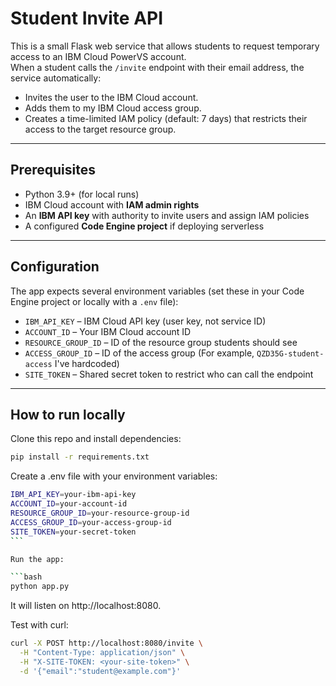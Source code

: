 # Student Invite API

This is a small Flask web service that allows students to request temporary access to an IBM Cloud PowerVS account.  
When a student calls the `/invite` endpoint with their email address, the service automatically:

- Invites the user to the IBM Cloud account.
- Adds them to my IBM Cloud access group.
- Creates a time-limited IAM policy (default: 7 days) that restricts their access to the target resource group.

---

## Prerequisites

- Python 3.9+ (for local runs)
- IBM Cloud account with **IAM admin rights**
- An **IBM API key** with authority to invite users and assign IAM policies
- A configured **Code Engine project** if deploying serverless

---

## Configuration

The app expects several environment variables (set these in your Code Engine project or locally with a `.env` file):

- `IBM_API_KEY` – IBM Cloud API key (user key, not service ID)
- `ACCOUNT_ID` – Your IBM Cloud account ID
- `RESOURCE_GROUP_ID` – ID of the resource group students should see
- `ACCESS_GROUP_ID` – ID of the access group (For example, `QZD35G-student-access` I've hardcoded)
- `SITE_TOKEN` – Shared secret token to restrict who can call the endpoint

---

## How to run locally

Clone this repo and install dependencies:

```bash
pip install -r requirements.txt

```

Create a .env file with your environment variables:

````bash
IBM_API_KEY=your-ibm-api-key
ACCOUNT_ID=your-account-id
RESOURCE_GROUP_ID=your-resource-group-id
ACCESS_GROUP_ID=your-access-group-id
SITE_TOKEN=your-secret-token
```

Run the app:

```bash
python app.py

````

It will listen on http://localhost:8080.

Test with curl:

```bash
curl -X POST http://localhost:8080/invite \
  -H "Content-Type: application/json" \
  -H "X-SITE-TOKEN: <your-site-token>" \
  -d '{"email":"student@example.com"}'
```
